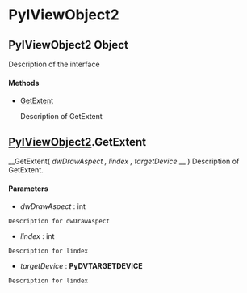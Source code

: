 # PyIViewObject2

## PyIViewObject2 Object

Description of the interface

#### Methods


  - [GetExtent](PyIViewObject2.md#pyiviewobject2getextent)

    Description of GetExtent&nbsp;

## [PyIViewObject2](#pyiviewobject2).GetExtent

 __GetExtent( *dwDrawAspect*  *, lindex*  *, targetDevice* __ )
Description of GetExtent.

#### Parameters


  -  *dwDrawAspect* : int

    Description for dwDrawAspect

  -  *lindex* : int

    Description for lindex

  -  *targetDevice* : __PyDVTARGETDEVICE__ 

    Description for lindex